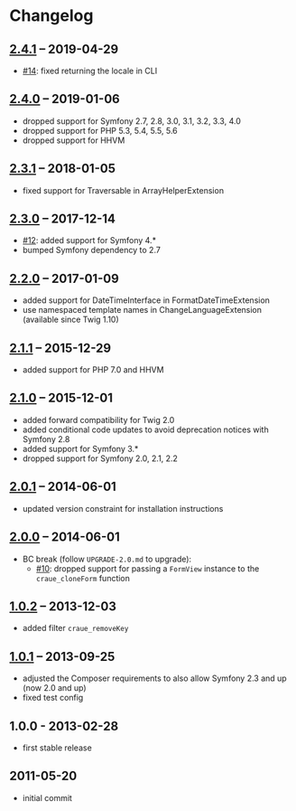 # Changelog

## [2.4.1] – 2019-04-29

- [#14]: fixed returning the locale in CLI

[#14]: https://github.com/craue/TwigExtensionsBundle/issues/14
[2.4.1]: https://github.com/craue/TwigExtensionsBundle/compare/2.4.0...2.4.1

## [2.4.0] – 2019-01-06

- dropped support for Symfony 2.7, 2.8, 3.0, 3.1, 3.2, 3.3, 4.0
- dropped support for PHP 5.3, 5.4, 5.5, 5.6
- dropped support for HHVM

[2.4.0]: https://github.com/craue/TwigExtensionsBundle/compare/2.3.1...2.4.0

## [2.3.1] – 2018-01-05

- fixed support for Traversable in ArrayHelperExtension

[2.3.1]: https://github.com/craue/TwigExtensionsBundle/compare/2.3.0...2.3.1

## [2.3.0] – 2017-12-14

- [#12]: added support for Symfony 4.*
- bumped Symfony dependency to 2.7

[#12]: https://github.com/craue/TwigExtensionsBundle/issues/12
[2.3.0]: https://github.com/craue/TwigExtensionsBundle/compare/2.2.0...2.3.0

## [2.2.0] – 2017-01-09

- added support for DateTimeInterface in FormatDateTimeExtension
- use namespaced template names in ChangeLanguageExtension (available since Twig 1.10)

[2.2.0]: https://github.com/craue/TwigExtensionsBundle/compare/2.1.1...2.2.0

## [2.1.1] – 2015-12-29

- added support for PHP 7.0 and HHVM

[2.1.1]: https://github.com/craue/TwigExtensionsBundle/compare/2.1.0...2.1.1

## [2.1.0] – 2015-12-01

- added forward compatibility for Twig 2.0
- added conditional code updates to avoid deprecation notices with Symfony 2.8
- added support for Symfony 3.*
- dropped support for Symfony 2.0, 2.1, 2.2

[2.1.0]: https://github.com/craue/TwigExtensionsBundle/compare/2.0.1...2.1.0

## [2.0.1] – 2014-06-01

- updated version constraint for installation instructions

[2.0.1]: https://github.com/craue/TwigExtensionsBundle/compare/2.0.0...2.0.1

## [2.0.0] – 2014-06-01

- BC break (follow `UPGRADE-2.0.md` to upgrade):
  - [#10]: dropped support for passing a `FormView` instance to the `craue_cloneForm` function

[#10]: https://github.com/craue/TwigExtensionsBundle/issues/10
[2.0.0]: https://github.com/craue/TwigExtensionsBundle/compare/1.0.2...2.0.0

## [1.0.2] – 2013-12-03

- added filter `craue_removeKey`

[1.0.2]: https://github.com/craue/TwigExtensionsBundle/compare/1.0.1...1.0.2

## [1.0.1] – 2013-09-25

- adjusted the Composer requirements to also allow Symfony 2.3 and up (now 2.0 and up)
- fixed test config

[1.0.1]: https://github.com/craue/TwigExtensionsBundle/compare/1.0.0...1.0.1

## 1.0.0 - 2013-02-28

- first stable release

## 2011-05-20

- initial commit

